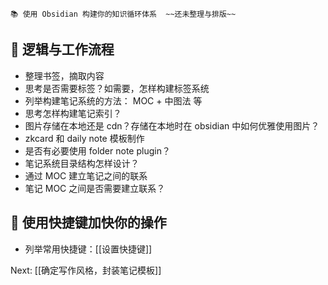 ```ad-blue
📚 使用 Obsidian 构建你的知识循环体系  ~~还未整理与排版~~
```
## 📌 逻辑与工作流程
- 整理书签，摘取内容
- 思考是否需要标签？如需要，怎样构建标签系统
- 列举构建笔记系统的方法： MOC + 中图法 等
- 思考怎样构建笔记索引？
- 图片存储在本地还是 cdn？存储在本地时在 obsidian 中如何优雅使用图片？
- zkcard 和 daily note 模板制作
- 是否有必要使用 folder note plugin？
- 笔记系统目录结构怎样设计？
- 通过 MOC 建立笔记之间的联系
- 笔记 MOC 之间是否需要建立联系？
## 🎹 使用快捷键加快你的操作
- 列举常用快捷键：[[设置快捷键]]

Next: [[确定写作风格，封装笔记模板]]